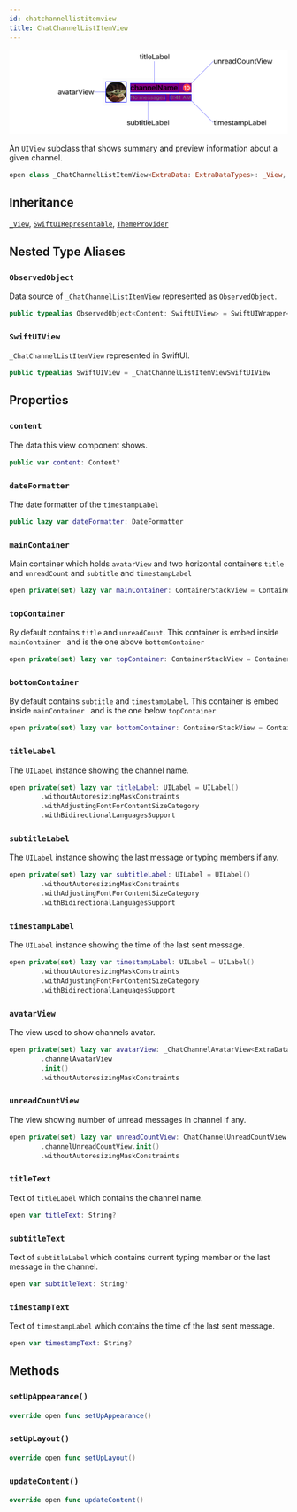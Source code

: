 ```yaml
---
id: chatchannellistitemview 
title: ChatChannelListItemView
--- 
```

![ChatChannelListItemView](../../../../assets/ChannelListItemView_documentation.default-light.png)

An `UIView` subclass that shows summary and preview information about a given channel.

``` swift
open class _ChatChannelListItemView<ExtraData: ExtraDataTypes>: _View, ThemeProvider, SwiftUIRepresentable 
```

## Inheritance

[`_View`](../CommonViews/_View), [`SwiftUIRepresentable`](../CommonViews/SwiftUIRepresentable), [`ThemeProvider`](../Utils/ThemeProvider)

## Nested Type Aliases

### `ObservedObject`

Data source of `_ChatChannelListItemView` represented as `ObservedObject`.

``` swift
public typealias ObservedObject<Content: SwiftUIView> = SwiftUIWrapper<Content> where Content.ExtraData == ExtraData
```

### `SwiftUIView`

`_ChatChannelListItemView` represented in SwiftUI.

``` swift
public typealias SwiftUIView = _ChatChannelListItemViewSwiftUIView
```

## Properties

### `content`

The data this view component shows.

``` swift
public var content: Content? 
```

### `dateFormatter`

The date formatter of the `timestampLabel`

``` swift
public lazy var dateFormatter: DateFormatter 
```

### `mainContainer`

Main container which holds `avatarView` and two horizontal containers `title` and `unreadCount` and
`subtitle` and `timestampLabel`

``` swift
open private(set) lazy var mainContainer: ContainerStackView = ContainerStackView().withoutAutoresizingMaskConstraints
```

### `topContainer`

By default contains `title` and `unreadCount`.
This container is embed inside `mainContainer ` and is the one above `bottomContainer`

``` swift
open private(set) lazy var topContainer: ContainerStackView = ContainerStackView().withoutAutoresizingMaskConstraints
```

### `bottomContainer`

By default contains `subtitle` and `timestampLabel`.
This container is embed inside `mainContainer ` and is the one below `topContainer`

``` swift
open private(set) lazy var bottomContainer: ContainerStackView = ContainerStackView().withoutAutoresizingMaskConstraints
```

### `titleLabel`

The `UILabel` instance showing the channel name.

``` swift
open private(set) lazy var titleLabel: UILabel = UILabel()
        .withoutAutoresizingMaskConstraints
        .withAdjustingFontForContentSizeCategory
        .withBidirectionalLanguagesSupport
```

### `subtitleLabel`

The `UILabel` instance showing the last message or typing members if any.

``` swift
open private(set) lazy var subtitleLabel: UILabel = UILabel()
        .withoutAutoresizingMaskConstraints
        .withAdjustingFontForContentSizeCategory
        .withBidirectionalLanguagesSupport
```

### `timestampLabel`

The `UILabel` instance showing the time of the last sent message.

``` swift
open private(set) lazy var timestampLabel: UILabel = UILabel()
        .withoutAutoresizingMaskConstraints
        .withAdjustingFontForContentSizeCategory
        .withBidirectionalLanguagesSupport
```

### `avatarView`

The view used to show channels avatar.

``` swift
open private(set) lazy var avatarView: _ChatChannelAvatarView<ExtraData> = components
        .channelAvatarView
        .init()
        .withoutAutoresizingMaskConstraints
```

### `unreadCountView`

The view showing number of unread messages in channel if any.

``` swift
open private(set) lazy var unreadCountView: ChatChannelUnreadCountView = components
        .channelUnreadCountView.init()
        .withoutAutoresizingMaskConstraints
```

### `titleText`

Text of `titleLabel` which contains the channel name.

``` swift
open var titleText: String? 
```

### `subtitleText`

Text of `subtitleLabel` which contains current typing member or the last message in the channel.

``` swift
open var subtitleText: String? 
```

### `timestampText`

Text of `timestampLabel` which contains the time of the last sent message.

``` swift
open var timestampText: String? 
```

## Methods

### `setUpAppearance()`

``` swift
override open func setUpAppearance() 
```

### `setUpLayout()`

``` swift
override open func setUpLayout() 
```

### `updateContent()`

``` swift
override open func updateContent() 
```
